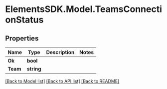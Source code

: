 # ElementsSDK.Model.TeamsConnectionStatus

## Properties

Name | Type | Description | Notes
------------ | ------------- | ------------- | -------------
**Ok** | **bool** |  | 
**Team** | **string** |  | 

[[Back to Model list]](../#documentation-for-models) [[Back to API list]](../#documentation-for-api-endpoints) [[Back to README]](../)

